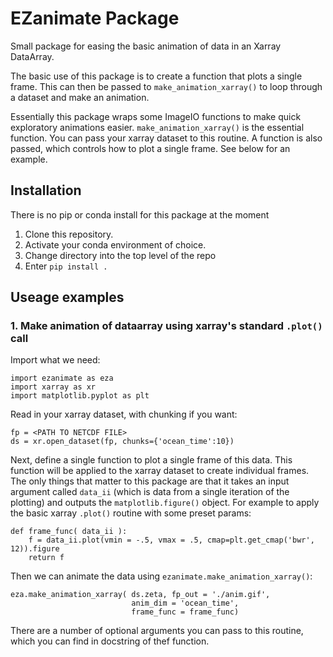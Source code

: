 # EZanimate Package
Small package for easing the basic animation of data in an Xarray DataArray.

The basic use of this package is to create a function that plots a single frame. 
This can then be passed to `make_animation_xarray()` to loop through a dataset
and make an animation.

Essentially this package wraps some ImageIO functions to make quick exploratory animations easier.
`make_animation_xarray()` is the essential function. You can pass your xarray dataset to this
routine. A function is also passed, which controls how to plot a single frame. See below
for an example.

## Installation
There is no pip or conda install for this package at the moment

1. Clone this repository.
2. Activate your conda environment of choice.
3. Change directory into the top level of the repo
4. Enter `pip install .`

## Useage examples

### 1. Make animation of dataarray using xarray's standard `.plot()` call

Import what we need:

```
import ezanimate as eza
import xarray as xr
import matplotlib.pyplot as plt
```

Read in your xarray dataset, with chunking if you want:

```
fp = <PATH TO NETCDF FILE>
ds = xr.open_dataset(fp, chunks={'ocean_time':10})
```

Next, define a single function to plot a single frame of this data. This function will be
applied to the xarray dataset to create individual frames. The only things that matter
to this package are that it takes an input argument called `data_ii` (which is data from
a single iteration of the plotting) and outputs the `matplotlib.figure()` object. For example
to apply the basic xarray `.plot()` routine with some preset params:

```
def frame_func( data_ii ):
    f = data_ii.plot(vmin = -.5, vmax = .5, cmap=plt.get_cmap('bwr', 12)).figure
    return f
```

Then we can animate the data using `ezanimate.make_animation_xarray()`:

```
eza.make_animation_xarray( ds.zeta, fp_out = './anim.gif',
                           anim_dim = 'ocean_time', 
                           frame_func = frame_func)
```

There are a number of optional arguments you can pass to this routine, which you can find
in docstring of thef function.
